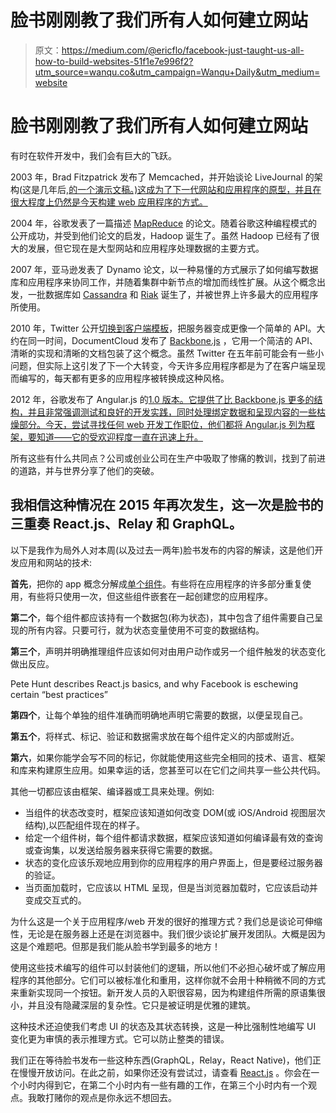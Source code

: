 # 脸书刚刚教了我们所有人如何建立网站

> 原文：<https://medium.com/@ericflo/facebook-just-taught-us-all-how-to-build-websites-51f1e7e996f2?utm_source=wanqu.co&utm_campaign=Wanqu+Daily&utm_medium=website>

# 脸书刚刚教了我们所有人如何建立网站

有时在软件开发中，我们会有巨大的飞跃。

2003 年，Brad Fitzpatrick 发布了 Memcached，并开始谈论 LiveJournal 的架构(这是几年后,[的一个演示文稿。)这成为了下一代网站和应用程序的原型，并且在很大程度上仍然是今天构建 web 应用程序的方式。](http://www.danga.com/words/2005_oscon/oscon-2005.pdf)

2004 年，谷歌发表了一篇描述 [MapReduce](http://research.google.com/archive/mapreduce.html) 的论文。随着谷歌这种编程模式的公开成功，并受到他们论文的启发，Hadoop 诞生了。虽然 Hadoop 已经有了很大的发展，但它现在是大型网站和应用程序处理数据的主要方式。

2007 年，亚马逊发表了 Dynamo 论文，以一种易懂的方式展示了如何编写数据库和应用程序来协同工作，并随着集群中新节点的增加而线性扩展。从这个概念出发，一批数据库如 [Cassandra](http://cassandra.apache.org/) 和 [Riak](http://basho.com/riak/) 诞生了，并被世界上许多最大的应用程序所使用。

2010 年，Twitter 公开[切换到客户端模板](https://blog.twitter.com/2010/tech-behind-new-twittercom)，把服务器变成更像一个简单的 API。大约在同一时间，DocumentCloud 发布了 [Backbone.js](http://backbonejs.org/) ，它用一个简洁的 API、清晰的实现和清晰的文档包装了这个概念。虽然 Twitter 在五年前可能会有一些小问题，但实际上这引发了下一个大转变，今天许多应用程序都是为了在客户端呈现而编写的，每天都有更多的应用程序被转换成这种风格。

2012 年，谷歌发布了 Angular.js 的[1.0 版本。它提供了比 Backbone.js 更多的结构，并且非常强调测试和良好的开发实践，同时处理绑定数据和呈现内容的一些枯燥部分。今天，尝试寻找任何 web 开发工作职位，他们都将 Angular.js 列为框架，要知道——它的受欢迎程度一直在迅速上升。](http://googledevelopers.blogspot.com/2012/06/better-web-templating-with-angularjs-10.html)

所有这些有什么共同点？公司或创业公司在生产中吸取了惨痛的教训，找到了前进的道路，并与世界分享了他们的突破。

## 我相信这种情况在 2015 年再次发生，这一次是脸书的三重奏 React.js、Relay 和 GraphQL。

以下是我作为局外人对本周(以及过去一两年)脸书发布的内容的解读，这是他们开发应用和网站的技术:

**首先**，把你的 app 概念分解成[单个组件](http://facebook.github.io/react/blog/2013/11/05/thinking-in-react.html)。有些将在应用程序的许多部分重复使用，有些将只使用一次，但这些组件嵌套在一起创建您的应用程序。

**第二个**，每个组件都应该持有一个数据包(称为状态)，其中包含了组件需要自己呈现的所有内容。只要可行，就为状态变量使用不可变的数据结构。

**第三个**，声明并明确推理组件应该如何对由用户动作或另一个组件触发的状态变化做出反应。



Pete Hunt describes React.js basics, and why Facebook is eschewing certain “best practices”



**第四个**，让每个单独的组件准确而明确地声明它需要的数据，以便呈现自己。



**第五个**，将样式、标记、验证和数据需求放在每个组件定义的内部或附近。



**第六**，如果你能学会写不同的标记，你就能使用这些完全相同的技术、语言、框架和库来构建原生应用。如果幸运的话，您甚至可以在它们之间共享一些公共代码。



其他一切都应该由框架、编译器或工具来处理。例如:

*   当组件的状态改变时，框架应该知道如何改变 DOM(或 iOS/Android 视图层次结构),以匹配组件现在的样子。
*   给定一个组件树，每个组件都请求数据，框架应该知道如何编译最有效的查询或查询集，以发送给服务器来获得它需要的数据。
*   状态的变化应该乐观地应用到你的应用程序的用户界面上，但是要经过服务器的验证。
*   当页面加载时，它应该以 HTML 呈现，但是当浏览器加载时，它应该启动并变成交互式的。

为什么这是一个关于应用程序/web 开发的很好的推理方式？我们总是谈论可伸缩性，无论是在服务器上还是在浏览器中。我们很少谈论扩展开发团队。大概是因为这是个难题吧。但那是我们能从脸书学到最多的地方！

使用这些技术编写的组件可以封装他们的逻辑，所以他们不必担心破坏或了解应用程序的其他部分。它们可以被标准化和重用，这样你就不会用十种稍微不同的方式来重新实现同一个按钮。新开发人员的入职很容易，因为构建组件所需的原语集很小，并且没有隐藏深层的复杂性。它只是被证明是优雅的建筑。

这种技术还迫使我们考虑 UI 的状态及其状态转换，这是一种比强制性地编写 UI 变化更为审慎的表示推理方式。它可以防止整类的错误。

我们正在等待脸书发布一些这种东西(GraphQL，Relay，React Native)，他们正在慢慢开放访问。在此之前，如果你还没有尝试过，请查看 [React.js](http://facebook.github.io/react/index.html) 。你会在一个小时内得到它，在第二个小时内有一些有趣的工作，在第三个小时内有一个观点。我敢打赌你的观点是你永远不想回去。






